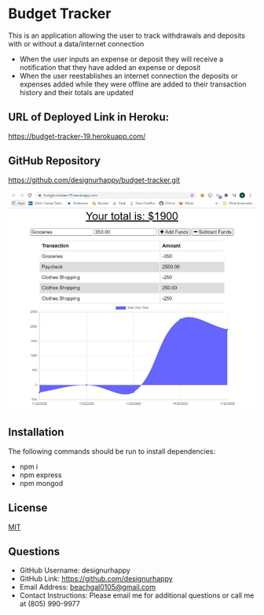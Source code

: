 # Budget Tracker

This is an application allowing the user to track withdrawals and deposits with or without a data/internet connection

* When the user inputs an expense or deposit they will receive a notification that they have added an expense or deposit
* When the user reestablishes an internet connection the deposits or expenses added while they were offline are added to their transaction history and their totals are updated

## URL of Deployed Link in Heroku:
https://budget-tracker-19.herokuapp.com/ 


## GitHub Repository
https://github.com/designurhappy/budget-tracker.git


![ScreenShot](./budget-tracker.JPG)

 
## Installation
The following commands should be run to install dependencies: 
* npm i 
* npm express
* npm mongod
  
## License
[MIT](https://choosealicense.com/licenses/mit/)




## Questions
* GitHub Username: designurhappy
* GitHub Link: https://github.com/designurhappy
* Email Address: beachgal0105@gmail.com
* Contact Instructions: Please email me for additional questions or call me at (805) 990-9977
